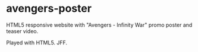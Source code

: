 # avengers-poster
HTML5 responsive website with "Avengers - Infinity War" promo poster and teaser video.

Played with HTML5. JFF.
